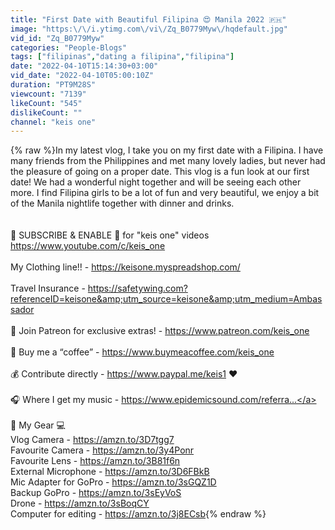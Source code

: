 ```yaml
---
title: "First Date with Beautiful Filipina 😍 Manila 2022 🇵🇭"
image: "https:\/\/i.ytimg.com\/vi\/Zq_B0779Myw\/hqdefault.jpg"
vid_id: "Zq_B0779Myw"
categories: "People-Blogs"
tags: ["filipinas","dating a filipina","filipina"]
date: "2022-04-10T15:14:30+03:00"
vid_date: "2022-04-10T05:00:10Z"
duration: "PT9M28S"
viewcount: "7139"
likeCount: "545"
dislikeCount: ""
channel: "keis one"
---
```

{% raw %}In my latest vlog, I take you on my first date with a Filipina. I have many friends from the Philippines and met many lovely ladies, but never had the pleasure of going on a proper date. This vlog is a fun look at our first date! We had a wonderful night together and will be seeing each other more. I find Filipina girls to be a lot of fun and very beautiful, we enjoy a bit of the Manila nightlife together with dinner and drinks.<br /><br /><br />🔔  SUBSCRIBE &amp; ENABLE 🔔  for &quot;keis one&quot; videos<br /><a rel="nofollow" target="blank" href="https://www.youtube.com/c/keis_one">https://www.youtube.com/c/keis_one</a><br /><br />My Clothing line!! - <a rel="nofollow" target="blank" href="https://keisone.myspreadshop.com/">https://keisone.myspreadshop.com/</a><br /><br />Travel Insurance - <a rel="nofollow" target="blank" href="https://safetywing.com?referenceID=keisone&amp;utm_source=keisone&amp;utm_medium=Ambassador">https://safetywing.com?referenceID=keisone&amp;utm_source=keisone&amp;utm_medium=Ambassador</a><br /><br />🤫 Join Patreon for exclusive extras! - <a rel="nofollow" target="blank" href="https://www.patreon.com/keis_one">https://www.patreon.com/keis_one</a><br /><br />🍺 Buy me a “coffee” - <a rel="nofollow" target="blank" href="https://www.buymeacoffee.com/keis_one">https://www.buymeacoffee.com/keis_one</a><br /><br />💰 Contribute directly - <a rel="nofollow" target="blank" href="https://www.paypal.me/keis1">https://www.paypal.me/keis1</a> ❤️<br /><br />🎧 Where I get my music - <a rel="nofollow" target="blank" href="https://www.epidemicsound.com/referra...">https://www.epidemicsound.com/referra...</a><br /><br />📸 My Gear 💻<br />Vlog Camera - <a rel="nofollow" target="blank" href="https://amzn.to/3D7tgg7">https://amzn.to/3D7tgg7</a><br />Favourite Camera - <a rel="nofollow" target="blank" href="https://amzn.to/3y4Ponr">https://amzn.to/3y4Ponr</a><br />Favourite Lens - <a rel="nofollow" target="blank" href="https://amzn.to/3B81f6n">https://amzn.to/3B81f6n</a><br />External Microphone - <a rel="nofollow" target="blank" href="https://amzn.to/3D6FBkB">https://amzn.to/3D6FBkB</a><br />Mic Adapter for GoPro - <a rel="nofollow" target="blank" href="https://amzn.to/3sGQZ1D">https://amzn.to/3sGQZ1D</a><br />Backup GoPro - <a rel="nofollow" target="blank" href="https://amzn.to/3sEyVoS">https://amzn.to/3sEyVoS</a><br />Drone - <a rel="nofollow" target="blank" href="https://amzn.to/3sBoqCY">https://amzn.to/3sBoqCY</a><br />Computer for editing - <a rel="nofollow" target="blank" href="https://amzn.to/3j8ECsb">https://amzn.to/3j8ECsb</a>{% endraw %}
